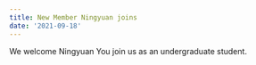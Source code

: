 ```yaml
---
title: New Member Ningyuan joins
date: '2021-09-18'
---
```

We welcome Ningyuan You join us as an undergraduate student.